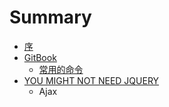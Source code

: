 # Summary

* [序](README.md)
* [GitBook](chapter1.md)
  * [常用的命令](chapter1/di-yi-jie.md)
* [YOU MIGHT NOT NEED JQUERY](you-might-not-need-jquery.md)
  * Ajax

